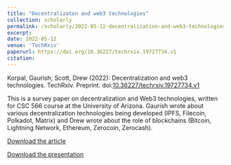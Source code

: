 ```yaml
---
title: "Decentralizaton and web3 technologies"
collection: scholarly
permalink: /scholarly/2022-05-12-decentralization-and-web3-technologies
excerpt: 
date: 2022-05-12
venue: 'TechRxiv'
paperurl: https://doi.org/10.36227/techrxiv.19727734.v1
citation: 
---
```

Korpal, Gaurish; Scott, Drew (2022): Decentralization and web3 technologies. TechRxiv. Preprint. doi:[10.36227/techrxiv.19727734.v1](https://doi.org/10.36227/techrxiv.19727734.v1)

This is a survey paper on decentralization and Web3 technologies, written for CSC 566 course at the University of Arizona. Gaurish wrote about various decentralization technologies being developed (IPFS, Filecoin, Polkadot, Matrix) and Drew wrote about the role of blockchains (Bitcoin, Lightning Network, Ethereum, Zerocoin, Zerocash).

[Download the article](https://gkorpal.github.io/files/drewscott_gkorpal_web3.pdf)

[Download the presentation](https://gkorpal.github.io/files/web3-slides.pdf)
